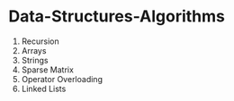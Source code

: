 # Data-Structures-Algorithms

1. Recursion
2. Arrays
3. Strings
4. Sparse Matrix
5. Operator Overloading
6. Linked Lists
